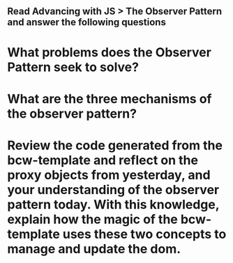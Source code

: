 ## Read Advancing with JS > The Observer Pattern and answer the following questions



# What problems does the Observer Pattern seek to solve?



# What are the three mechanisms of the observer pattern?



# Review the code generated from the bcw-template and reflect on the proxy objects from yesterday, and your understanding of the observer pattern today. With this knowledge, explain how the magic of the bcw-template uses these two concepts to manage and update the dom.

